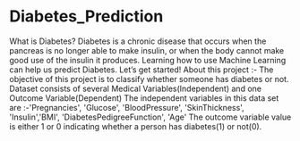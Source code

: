 # Diabetes_Prediction
 What is Diabetes? Diabetes is a chronic disease that occurs when the pancreas is no longer able to make insulin, or when the body cannot make good use of the insulin it produces. Learning how to use Machine Learning can help us predict Diabetes. Let’s get started!  About this project :- The objective of this project is to classify whether someone has diabetes or not. Dataset consists of several Medical Variables(Independent) and one Outcome Variable(Dependent) The independent variables in this data set are :-'Pregnancies', 'Glucose', 'BloodPressure', 'SkinThickness', 'Insulin','BMI', 'DiabetesPedigreeFunction', 'Age' The outcome variable value is either 1 or 0 indicating whether a person has diabetes(1) or not(0).
